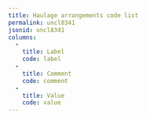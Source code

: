 ```yaml
---
title: Haulage arrangements code list
permalink: uncl8341
jsonid: uncl8341
columns:
  - 
    title: Label
    code: label
  - 
    title: Comment
    code: comment
  - 
    title: Value
    code: value
---
```


